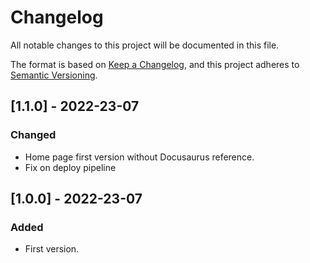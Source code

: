 # Changelog
All notable changes to this project will be documented in this file.

The format is based on [Keep a Changelog](https://keepachangelog.com/en/1.0.0/),
and this project adheres to [Semantic Versioning](https://semver.org/spec/v2.0.0.html).

## [1.1.0] - 2022-23-07
### Changed
- Home page first version without Docusaurus reference.
- Fix on deploy pipeline

## [1.0.0] - 2022-23-07
### Added
- First version.
